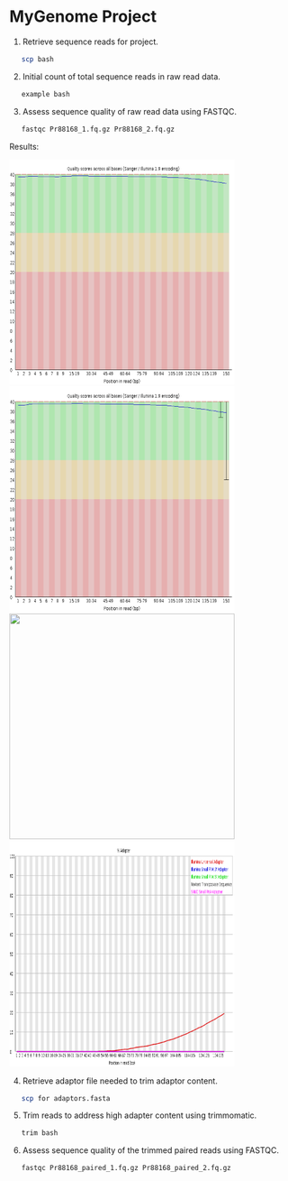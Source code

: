 # MyGenome Project

1. Retrieve sequence reads for project.
```bash
   scp bash
```
2. Initial count of total sequence reads in raw read data.
```bash
   example bash 
```
3. Assess sequence quality of raw read data using FASTQC.
```bash
   fastqc Pr88168_1.fq.gz Pr88168_2.fq.gz
```
Results:

<img src="images/raw_forward_qual.png" width="400" height="400">
<img src="images/raw_reverse_qual.png" width="400" height="400">
<img src="images/raw_forward_adapt.png" width="400" height="400">
<img src="images/raw_reverse_adapt.png" width="400" height="400">


4. Retrieve adaptor file needed to trim adaptor content.
```bash
   scp for adaptors.fasta
```
5. Trim reads to address high adapter content using trimmomatic.
```bash
   trim bash
```
6. Assess sequence quality of the trimmed paired reads using FASTQC.
```bash
   fastqc Pr88168_paired_1.fq.gz Pr88168_paired_2.fq.gz
```
